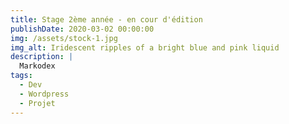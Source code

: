 ```yaml
---
title: Stage 2ème année - en cour d'édition 
publishDate: 2020-03-02 00:00:00
img: /assets/stock-1.jpg
img_alt: Iridescent ripples of a bright blue and pink liquid
description: |
  Markodex
tags:
  - Dev
  - Wordpress
  - Projet
---
```


## 

> 




### 


### 


#### 


